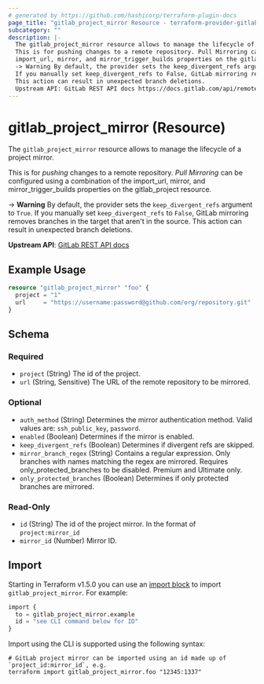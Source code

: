 ```yaml
---
# generated by https://github.com/hashicorp/terraform-plugin-docs
page_title: "gitlab_project_mirror Resource - terraform-provider-gitlab"
subcategory: ""
description: |-
  The gitlab_project_mirror resource allows to manage the lifecycle of a project mirror.
  This is for pushing changes to a remote repository. Pull Mirroring can be configured using a combination of the
  import_url, mirror, and mirror_trigger_builds properties on the gitlab_project resource.
  -> Warning By default, the provider sets the keep_divergent_refs argument to True.
  If you manually set keep_divergent_refs to False, GitLab mirroring removes branches in the target that aren't in the source.
  This action can result in unexpected branch deletions.
  Upstream API: GitLab REST API docs https://docs.gitlab.com/api/remote_mirrors/
---
```


# gitlab_project_mirror (Resource)

The `gitlab_project_mirror` resource allows to manage the lifecycle of a project mirror.

This is for *pushing* changes to a remote repository. *Pull Mirroring* can be configured using a combination of the
import_url, mirror, and mirror_trigger_builds properties on the gitlab_project resource.

-> **Warning** By default, the provider sets the `keep_divergent_refs` argument to `True`.
   If you manually set `keep_divergent_refs` to `False`, GitLab mirroring removes branches in the target that aren't in the source.
   This action can result in unexpected branch deletions.

**Upstream API**: [GitLab REST API docs](https://docs.gitlab.com/api/remote_mirrors/)

## Example Usage

```terraform
resource "gitlab_project_mirror" "foo" {
  project = "1"
  url     = "https://username:password@github.com/org/repository.git"
}
```

<!-- schema generated by tfplugindocs -->
## Schema

### Required

- `project` (String) The id of the project.
- `url` (String, Sensitive) The URL of the remote repository to be mirrored.

### Optional

- `auth_method` (String) Determines the mirror authentication method. Valid values are: `ssh_public_key`, `password`.
- `enabled` (Boolean) Determines if the mirror is enabled.
- `keep_divergent_refs` (Boolean) Determines if divergent refs are skipped.
- `mirror_branch_regex` (String) Contains a regular expression. Only branches with names matching the regex are mirrored. Requires only_protected_branches to be disabled. Premium and Ultimate only.
- `only_protected_branches` (Boolean) Determines if only protected branches are mirrored.

### Read-Only

- `id` (String) The id of the project mirror. In the format of `project:mirror_id`
- `mirror_id` (Number) Mirror ID.

## Import

Starting in Terraform v1.5.0 you can use an [import block](https://developer.hashicorp.com/terraform/language/import) to import `gitlab_project_mirror`. For example:
```terraform
import {
  to = gitlab_project_mirror.example
  id = "see CLI command below for ID"
}
```

Import using the CLI is supported using the following syntax:

```shell
# GitLab project mirror can be imported using an id made up of `project_id:mirror_id`, e.g.
terraform import gitlab_project_mirror.foo "12345:1337"
```
